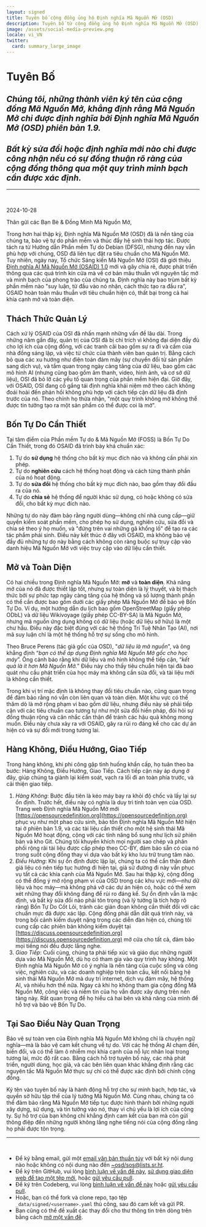 ```yaml
---
layout: signed
title: Tuyên bố cộng đồng ủng hộ Định nghĩa Mã Nguồn Mở (OSD)
description: Tuyên bố từ cộng đồng ủng hộ Định nghĩa Mã Nguồn Mở (OSD) phiên bản 1.9
image: /assets/social-media-preview.png
locale: vi_VN
twitter:
  card: summary_large_image
---
```


# **Tuyên Bố**

## *Chúng tôi, những thành viên ký tên của cộng đồng Mã Nguồn Mở, khẳng định rằng Mã Nguồn Mở chỉ được định nghĩa bởi Định nghĩa Mã Nguồn Mở (OSD) phiên bản 1.9.*

## *Bất kỳ sửa đổi hoặc định nghĩa mới nào chỉ được công nhận nếu có sự đồng thuận rõ ràng của cộng đồng thông qua một quy trình minh bạch cần được xác định.*

---
<br>

2024-10-28

Thân gửi các Bạn Bè & Đồng Minh Mã Nguồn Mở,

Trong hơn hai thập kỷ, Định nghĩa Mã Nguồn Mở (OSD) đã là nền tảng của chúng ta, bảo vệ tự do phần mềm và thúc đẩy hệ sinh thái hợp tác. Được tách ra từ Hướng dẫn Phần mềm Tự do Debian (DFSG), nhưng đến nay vẫn phù hợp với chúng, OSD đã liên tục đặt ra tiêu chuẩn cho Mã Nguồn Mở. Tuy nhiên, ngày nay, Tổ chức Sáng kiến Mã Nguồn Mở (OSI) đã giới thiệu [Định nghĩa AI Mã Nguồn Mở (OSAID) 1.0](https://opensource.org/ai/open-source-ai-definition) mới và gây chia rẽ, được phát triển thông qua các quá trình kín cửa mà về cơ bản mâu thuẫn với nguyên tắc mở và minh bạch của phong trào của chúng ta. Định nghĩa này bao trùm bất kỳ phần mềm nào "suy luận, từ đầu vào nó nhận, cách thức tạo ra đầu ra", OSAID hoàn toàn mâu thuẫn với tiêu chuẩn hiện có, thất bại trong cả hai khía cạnh mở và toàn diện.

## Thách Thức Quản Lý

Cách xử lý OSAID của OSI đã nhấn mạnh những vấn đề lâu dài. Trong những năm gần đây, quản trị của OSI đã bị chỉ trích vì không đại diện đầy đủ cho lợi ích của cộng đồng, với các tranh cãi bao gồm sự ra đi và cấm của nhà đồng sáng lập, và việc từ chức của thành viên ban quản trị. Bằng cách bỏ qua các xu hướng như điện toán đám mây (sự chuyển đổi từ sản phẩm sang dịch vụ), và tầm quan trọng ngày càng tăng của dữ liệu, bao gồm các mô hình AI (nhưng cũng bao gồm âm thanh, video, hình ảnh, và cơ sở dữ liệu), OSI đã bỏ lỡ các yếu tố quan trọng của phần mềm hiện đại. Giờ đây, với OSAID, OSI đang cố gắng tái định nghĩa khái niệm mở theo cách không đoái hoài đến phản hồi không phù hợp với cách tiếp cận dữ liệu đã định trước của nó. Theo chính họ thừa nhận, "một quy trình không mở không thể được tin tưởng tạo ra một sản phẩm có thể được coi là mở".

## Bốn Tự Do Cần Thiết

Tại tâm điểm của Phần mềm Tự do & Mã Nguồn Mở (FOSS) là Bốn Tự Do Cần Thiết, trong đó OSAID đã trình bày khá chuẩn xác:

1. Tự do **sử dụng** hệ thống cho bất kỳ mục đích nào và không cần phải xin phép.
2. Tự do **nghiên cứu** cách hệ thống hoạt động và cách từng thành phần của nó hoạt động.
3. Tự do **sửa đổi** hệ thống cho bất kỳ mục đích nào, bao gồm thay đổi đầu ra của nó.
4. Tự do **chia sẻ** hệ thống để người khác sử dụng, có hoặc không có sửa đổi, cho bất kỳ mục đích nào.

Những tự do này đảm bảo rằng người dùng—không chỉ nhà cung cấp—giữ quyền kiểm soát phần mềm, cho phép họ sử dụng, nghiên cứu, sửa đổi và chia sẻ theo ý họ muốn, và "đứng trên vai những gã khổng lồ" để tạo ra các tác phẩm phái sinh. Điều này kết thúc ở đây với OSAID, mà không bảo vệ đầy đủ những tự do này bằng cách không còn ràng buộc sự truy cập vào danh hiệu Mã Nguồn Mở với việc truy cập vào dữ liệu cần thiết.

## Mở và Toàn Diện

Có hai chiều trong Định nghĩa Mã Nguồn Mở: **mở** và **toàn diện**. Khả năng mở của nó đã được thiết lập tốt, nhưng sự toàn diện là lý thuyết, và bị thách thức bởi sự phức tạp ngày càng tăng của hệ thống và số lượng thành phần có thể cần được bao gồm dưới các giấy phép Mã Nguồn Mở để bảo vệ Bốn Tự Do. Ví dụ, một hướng dẫn du lịch bao gồm OpenStreetMap (giấy phép ODbL) và dữ liệu Wikivoyage (giấy phép CC-BY-SA) là Mã Nguồn Mở, nhưng mã nguồn ứng dụng không có dữ liệu (hoặc dữ liệu sở hữu) là một chư hầu. Điều này đặc biệt đúng với các hệ thống Trí Tuệ Nhân Tạo (AI), nơi mã suy luận chỉ là một hệ thống hỗ trợ sự sống cho mô hình.

Theo Bruce Perens (tác giả gốc của OSD), "*dữ liệu là mã nguồn*", và ông khẳng định “*bạn có thể áp dụng Định nghĩa Mã Nguồn Mở gốc cho học máy*”. Ông cảnh báo rằng khi dữ liệu và mô hình không thể tiếp cận, “*kết quả là ít hơn Mã Nguồn Mở.*” Điều này cho thấy tiêu chuẩn hiện tại đã bao quát nhu cầu phát triển của học máy mà không cần sửa đổi, và tài liệu mới là không cần thiết.

Trong khi vị trí mặc định là không thay đổi tiêu chuẩn nào, cũng quan trọng để đảm bảo rằng nó vẫn còn liên quan và toàn diện. Một khu vực có thể thăm dò là mở rộng phạm vi bao gồm dữ liệu, nhưng điều này sẽ phải tiếp cận với các tiêu chuẩn cao tương tự như một sửa đổi hiến pháp, đòi hỏi sự đồng thuận rộng và cân nhắc cẩn thận để tránh các hậu quả không mong muốn. Điều này chưa xảy ra với OSAID, gây ra rủi ro đáng kể cho các dự án hiện có và sự đổi mới trong tương lai.

## Hàng Không, Điều Hướng, Giao Tiếp

Trong hàng không, khi phi công gặp tình huống khẩn cấp, họ tuân theo ba bước: Hàng Không, Điều Hướng, Giao Tiếp. Cách tiếp cận này áp dụng ở đây, giúp chúng ta giành lại kiểm soát, vạch ra lối đi an toàn phía trước, và cải thiện giao tiếp.

1. *Hàng Không*: Bước đầu tiên là kéo máy bay ra khỏi độ chốc và lấy lại sự ổn định. Trước hết, điều này có nghĩa là duy trì tính toàn vẹn của OSD. Trang web Định nghĩa Mã Nguồn Mở mới [https://opensourcedefinition.org](https://opensourcedefinition.org) phục vụ như một phao cứu sinh, bảo tồn Định nghĩa Mã Nguồn Mở hiện tại ở phiên bản 1.9, và các tài liệu cần thiết cho một hệ sinh thái Mã Nguồn Mở hoạt động, cộng với các tính năng bổ sung như lịch sử phiên bản và kho Git. Chúng tôi khuyến khích mọi người sao chép và phân phối rộng rãi tài liệu được cấp phép theo CC-BY, đảm bảo sẵn có của nó trong suốt cộng đồng thay vì dựa vào bất kỳ kho lưu trữ trung tâm nào.
2. *Điều Hướng*: Khi sự ổn định được lập lại, chúng ta có thể cẩn thận đánh giá liệu có nên tiếp tục hướng đi hiện tại, giả sử đường đi này vẫn phục vụ tất cả các khía cạnh của Mã Nguồn Mở. Sau hai thập kỷ, cộng đồng có thể đồng ý mở rộng phạm vi của OSD trong các khu vực mới—như dữ liệu và học máy—mà không phá vỡ các dự án hiện có, hoặc có thể xem xét những thay đổi không đáng để rủi ro đáng kể. Sự ổn định vẫn là mặc định, và bất kỳ sửa đổi nào phải tôn trọng (và lý tưởng là tích hợp rõ ràng) Bốn Tự Do Cốt Lõi, tránh các gián đoạn không cần thiết đối với các chuẩn mực đã được xác lập. Cộng đồng phải dẫn dắt quá trình này, và trong bối cảnh kiểm duyệt nặng trong các diễn đàn hiện có, chúng tôi cung cấp các phiên bản không kiểm duyệt tại [https://discuss.opensourcedefinition.org](https://discuss.opensourcedefinition.org) mở cửa cho tất cả, đảm bảo mọi tiếng nói đều được lắng nghe.
3. *Giao Tiếp*: Cuối cùng, chúng ta phải tiếp xúc và giáo dục những người dựa vào Mã Nguồn Mở, dù họ có tham gia vào quy trình hay không. Một Định nghĩa Mã Nguồn Mở có ý nghĩa là nền tảng của cuộc sống và công việc, nghiên cứu, và các doanh nghiệp trên toàn cầu, kết nối bằng hệ sinh thái Mã Nguồn Mở mà duy trì internet, dịch vụ đám mây, hệ thống AI, và nhiều hơn thế nữa. Ngay cả khi họ không tham gia cộng đồng Mã Nguồn Mở, công việc và niềm tin của họ vẫn được xây dựng trên nền tảng này. Rất quan trọng để họ hiểu cả hai bên và khả năng của mình để hỗ trợ và bảo vệ Bốn Tự Do.

## Tại Sao Điều Này Quan Trọng

Bảo vệ sự toàn vẹn của Định nghĩa Mã Nguồn Mở không chỉ là chuyện ngữ nghĩa—mà là bảo vệ cam kết chung về tự do. Với các hệ thống AI chạm đến, biến đổi, và có thể làm ô nhiễm mọi khía cạnh của nỗ lực nhân loại trong tương lai, mức độ rất cao. Bằng cách hỗ trợ tuyên bố này, các nhà phát triển, người dùng, học giả, và các bên liên quan khác khẳng định rằng các nguyên tắc Mã Nguồn Mở thực sự chỉ có thể được xác định bởi chính cộng đồng.

Ký tên vào tuyên bố này là hành động hỗ trợ cho sự minh bạch, hợp tác, và quyền sở hữu tập thể của lý tưởng Mã Nguồn Mở. Cùng nhau, chúng ta có thể đảm bảo rằng Mã Nguồn Mở tiếp tục được hình thành bởi những người xây dựng, sử dụng, và tin tưởng vào nó, thay vì chủ yếu là lợi ích của công ty. Sự hỗ trợ của bạn không chỉ khẳng định cam kết của bạn mà còn gửi thông điệp đến những người không lắng nghe tiếng nói của cộng đồng rằng họ phải được tôn trọng.

---
<br>

- Để ký bằng email, gửi một [email văn bản thuần túy](https://useplaintext.email/) với bất kỳ nội dung nào hoặc không có nội dung nào đến [~osd/sos@lists.sr.ht](mailto:~osd/sos@lists.sr.ht).
- Để ký trên GitHub, vui lòng [bình luận về vấn đề này](https://github.com/OpenSourceDefinition/sos/issues/1), [sử dụng giao diện web để tạo một tệp mới](https://github.com/OpenSourceDefinition/sos/new/main/_data/signed), hoặc [gửi yêu cầu pull](https://github.com/OpenSourceDefinition/sos/pulls).
- Để ký trên Codeberg, vui lòng [bình luận về vấn đề này](https://codeberg.org/osd/sos/issues/1) hoặc [gửi yêu cầu pull](https://codeberg.org/osd/sos/pulls).
- Hoặc, bạn có thể fork và clone repo, tạo tệp `_data/signed/<username>.yaml` thủ công, sau đó cam kết và gửi PR.
- Bạn cũng có thể đề xuất các thay đổi cho thư thông tin trên dòng trên bằng cách [mở một vấn đề](https://codeberg.org/osd/sos/issues).